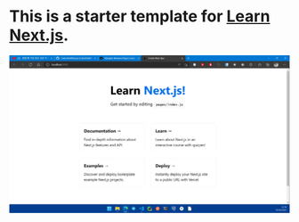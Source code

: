 # This is a starter template for [Learn Next.js](https://nextjs.org/learn).

![localhost](https://github.com/CarlosViniMSouza/nextjs-blog-template/blob/main/nextjs-blog/public/images/localhost.jpg)
